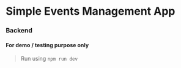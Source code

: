 # Simple Events Management App
### Backend

#### For demo / testing purpose only

> Run using `npm run dev` 